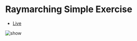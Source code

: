 # Raymarching Simple Exercise

- [Live](https://raymarching-simple-practise.vercel.app/)

![show](https://s3.bmp.ovh/imgs/2022/08/24/909f813e47343579.png)
